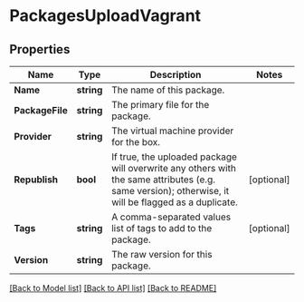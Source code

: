 # PackagesUploadVagrant

## Properties

Name | Type | Description | Notes
------------ | ------------- | ------------- | -------------
**Name** | **string** | The name of this package. | 
**PackageFile** | **string** | The primary file for the package. | 
**Provider** | **string** | The virtual machine provider for the box. | 
**Republish** | **bool** | If true, the uploaded package will overwrite any others with the same attributes (e.g. same version); otherwise, it will be flagged as a duplicate. | [optional] 
**Tags** | **string** | A comma-separated values list of tags to add to the package. | [optional] 
**Version** | **string** | The raw version for this package. | 

[[Back to Model list]](../README.md#documentation-for-models) [[Back to API list]](../README.md#documentation-for-api-endpoints) [[Back to README]](../README.md)


